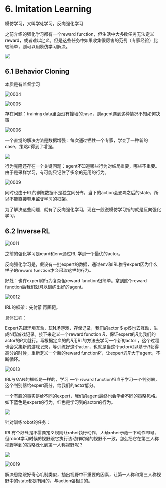 # 6. Imitation Learning 

模仿学习，又叫学徒学习，反向强化学习

之前介绍的强化学习都有一个reward function，但生活中大多数任务无法定义reward，或者难以定义。但是这些任务中如果收集很厉害的范例（专家经验）比较简单，则可以用模仿学习解决。

![](http://oss.hackslog.cn/imgs/2019-11-06-092747.jpg)

## 6.1 Behavior Cloning

本质是有监督学习

![0004](http://oss.hackslog.cn/imgs/2019-11-06-092759.jpg)

![0005](http://oss.hackslog.cn/imgs/2019-11-06-092817.jpg)

存在问题：training data里面没有撞墙的case，则agent遇到这种情况不知如何决策

![0006](http://oss.hackslog.cn/imgs/2019-11-06-092821.jpg)

一个直觉的解决方法是数据增强：每次通过牺牲一个专家，学会了一种新的case，策略$\pi$得到了增强。

![](http://oss.hackslog.cn/imgs/2019-11-06-092831.jpg)

行为克隆还存在一个关键问题：agent不知道哪些行为对结局重要，哪些不重要。由于是采样学习，有可能只记住了多余的无用的行为。

![0009](http://oss.hackslog.cn/imgs/2019-11-06-092847.jpg)

同时也由于RL的训练数据不是独立同分布，当下的action会影响之后的state，所以不能直接套用监督学习的框架。

为了解决这些问题，就有了反向强化学习，现在一般说模仿学习指的就是反向强化学习。

## 6.2 Inverse RL

![0011](http://oss.hackslog.cn/imgs/2019-11-06-092859.jpg)

之前的强化学习是reard和env通过RL 学到一个最优的actor。

反向强化学习是，假设有一批expert的数据，通过env和IRL推导expert因为什么样子的reward function才会采取这样的行为。

好处：也许expert的行为复杂但reward function很简单。拿到这个reward function后我们就可以训练出好的agent。

![0012](http://oss.hackslog.cn/imgs/2019-11-06-092907.jpg)

IRL的框架：先射箭 再画靶。

具体过程：

Expert先跟环境互动，玩N场游戏，存储记录，我们的actor $ \pi$也去互动，生成N场游戏记录。接下来定义一个reward function $R$，保证expert的$R$比我们的actor的$R$大就行。再根据定义的的$R$用RL的方法去学习一个新的actor ，这个过程也会采集新的游戏记录，等训练好这个actor，也就是当这个actor可以基于$R$获得高分的时候，重新定义一个新的reward function$R'$，让expert的$R'$大于agent，不断循环。

![0013](http://oss.hackslog.cn/imgs/2019-11-06-092917.jpg)

IRL与GAN的框架是一样的，学习 一个 reward function相当于学习一个判别器，这个判别器给expert高分，给我们的actor低分。

一个有趣的事实是给不同的expert，我们的agent最终也会学会不同的策略风格。如下蓝色是expert的行为，红色是学习到的actor的行为。

![](http://oss.hackslog.cn/imgs/2019-11-06-092932.jpg)

针对训练robot的任务：

IRL有个好处是不需要定义规则让robot执行动作，人给robot示范一下动作即可。但robot学习时候的视野跟它执行该动作时候的视野不一致，怎么把它在第三人称视野学到的策略泛化到第一人称视野呢？

![](http://oss.hackslog.cn/imgs/2019-11-06-092943.jpg)

![0019](http://oss.hackslog.cn/imgs/2019-11-06-092953.jpg)

解决思路跟好奇心机制类似，抽出视野中不重要的因素，让第一人称和第三人称视野中的state都是有用的，与action强相关的。